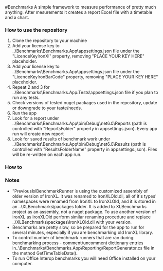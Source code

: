 #Benchmarks
A simple framework to measure performance of pretty much anything. After mesurements it creates a report Excel file with a timetable and a chart.

### How to use the repository
  1. Clone the repository to your machine
  2. Add your license key to ..\Benchmarks\Benchmarks.App\appsettings.json file under the "LicenceKeyIronXl" property, removing "PLACE YOUR KEY HERE" placeholder.
  3. Add your license key to ..\Benchmarks\Benchmarks.App\appsettings.json file under the "LicenceKeyIronBarCode" property, removing "PLACE YOUR KEY HERE" placeholder.
  4. Repeat 2 and 3 for ..\Benchmarks\Benchmarks.App.Tests\appsettings.json file if you plan to run any tests.
  5. Check versions of tested nuget packages used in the repository, update or downgrade to your taste/needs.
  6. Run the app
  7. Look for a report under ..\Benchmarks\Benchmarks.App\bin\Debug\net6.0\Reports (path is controlled with "ReportsFolder" property in appsettings.json). Every app run will create new report
  8. Look for saved results of benchmark work under ..\Benchmarks\Benchmarks.App\bin\Debug\net6.0\Results (path is controlled with "ResultsFolderName" property in appsettings.json). Files will be re-written on each app run.

### How to 

### Notes
  * "PreviousIxlBenchmarkRunner is using the customized assembly of older version of IronXL. It was renamed to IronXLOld.dll, all of it's types' namespaces were renamed from IronXL to IronXLOld, and it is stored in an ..\XLBenchmarks\packages folder. It is added to XLBenchmarks project as an assembly, not a nuget package. To use another version of IronXL as IronXLOld perform similar renaming procedure and replace ..\XLBenchmarks\packages\IronXLOld.dll with your version.
  * Benchmarks are pretty slow, so be prepared for the app to run for several minutes, especially if you are benchmarking old IronXL library.
  * To control number of benchmark runners that are ran during benchmarking process - comment/uncomment dictionary entries in..\Benchmarks\Benchmarks.App\Reporting\ReportGenerator.cs file in the method GetTimeTableData().
  * To run Office Interop benchmarks you will need Office installed on your computer.
